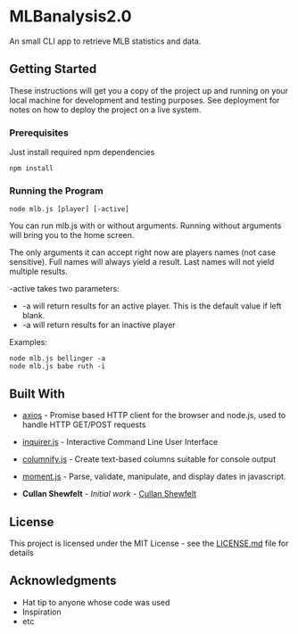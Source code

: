 # MLBanalysis2.0
An small CLI app to retrieve MLB statistics and data.

## Getting Started

These instructions will get you a copy of the project up and running on your local machine for development and testing purposes. See deployment for notes on how to deploy the project on a live system.

### Prerequisites

Just install required npm dependencies

```
npm install
```
### Running the Program

```
node mlb.js [player] [-active]
```

You can run mlb.js with or without arguments.
Running without arguments will bring you to the home screen.

The only arguments it can accept right now are players names (not case sensitive).
Full names will always yield a result. Last names will not yield multiple results.  

-active takes two parameters:
* -a will return results for an active player. This is the default value if left blank.
* -a will return results for an inactive player

Examples:
```
node mlb.js bellinger -a
node mlb.js babe ruth -i
```

## Built With

* [axios](https://github.com/axios/axios) - Promise based HTTP client for the browser and node.js, used to handle HTTP GET/POST requests
* [inquirer.js](https://github.com/SBoudrias/Inquirer.js/) - Interactive Command Line User Interface
* [columnify.js](https://github.com/timoxley/columnify) - Create text-based columns suitable for console output
* [moment.js](https://github.com/moment/moment) - Parse, validate, manipulate, and display dates in javascript.

* **Cullan Shewfelt** - *Initial work* - [Cullan Shewfelt](https://github.com/cullanshewfelt)


## License

This project is licensed under the MIT License - see the [LICENSE.md](LICENSE.md) file for details

## Acknowledgments

* Hat tip to anyone whose code was used
* Inspiration
* etc
